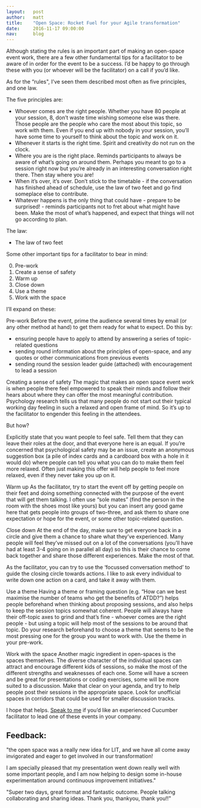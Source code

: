 ```yaml
---
layout:   post
author:   matt
title:    "Open Space: Rocket Fuel for your Agile transformation"
date:     2016-11-17 09:00:00
nav:      blog
---
```


Although stating the rules is an important part of making an open-space event work, there are a few other fundamental tips for a facilitator to be aware of in order for the event to be a success. I’d be happy to go through these with you (or whoever will be the facilitator) on a call if you’d like.

As for the “rules", I’ve seen them described most often as five principles, and one law.

The five principles are:
- Whoever comes are the right people. Whether you have 80 people at your session, 8, don’t waste time wishing someone else was there. Those people are the people who care the most about this topic, so work with them. Even if you end up with nobody in your session, you’ll have some time to yourself to think about the topic and work on it.
- Whenever it starts is the right time. Spirit and creativity do not run on the clock.
- Where you are is the right place. Reminds participants to always be aware of what’s going on around them. Perhaps you meant to go to a session right now but you’re already in an interesting conversation right there. Then stay where you are!
- When it’s over, it’s over. Don’t stick to the timetable - if the conversation has finished ahead of schedule, use the law of two feet and go find someplace else to contribute.
- Whatever happens is the only thing that could have - prepare to be surprised! - reminds participants not to fret about what might have been. Make the most of what’s happened, and expect that things will not go according to plan.

The law:
- The law of two feet

Some other important tips for a facilitator to bear in mind:

0) Pre-work
1) Create a sense of safety
2) Warm up
3) Close down
4) Use a theme
5) Work with the space

I’ll expand on these:

Pre-work
Before the event, prime the audience several times by email (or any other method at hand) to get them ready for what to expect. Do this by:

- ensuring people have to apply to attend by answering a series of topic-related questions
- sending round information about the principles of open-space, and any quotes or other communications from previous events
- sending round the session leader guide (attached) with encouragement to lead a session

Creating a sense of safety
The magic that makes an open space event work is when people there feel empowered to speak their minds and follow their hears about where they can offer the most meaningful contribution. Psychology research tells us that many people do not start out their typical working day feeling in such a relaxed and open frame of mind. So it’s up to the facilitator to engender this feeling in the attendees.

But how?

Explicitly state that you want people to feel safe. Tell them that they can leave their roles at the door, and that everyone here is an equal. If you’re concerned that psychological safety may be an issue, create an anonymous suggestion box (a pile of index cards and a cardboard box with a hole in it would do) where people can tell you what you can do to make them feel more relaxed. Often just making this offer will help people to feel more relaxed, even if they never take you up on it.

Warm up
As the facilitator, try to start the event off by getting people on their feet and doing something connected with the purpose of the event that will get them talking. I often use “sole mates” (find the person in the room with the shoes most like yours) but you can insert any good game here that gets people into groups of two-three, and ask them to share one expectation or hope for the event, or some other topic-related question.

Close down
At the end of the day, make sure to get everyone back in a circle and give them a chance to share what they’ve experienced. Many people will feel they’ve missed out on a lot of the conversations (you’ll have had at least 3-4 going on in parallel all day) so this is their chance to come back together and share those different experiences. Make the most of that.

As the facilitator, you can try to use the ‘focussed conversation method’ to guide the closing circle towards actions. I like to ask every individual to write down one action on a card, and take it away with them.

Use a theme
Having a theme or framing question (e.g. “How can we best maximise the number of teams who get the benefits of ATDD?”) helps people beforehand when thinking about proposing sessions, and also helps to keep the session topics somewhat coherent. People will always have their off-topic axes to grind and that’s fine - whoever comes are the right people - but using a topic will help most of the sessions to be around that topic. Do your research beforehand to choose a theme that seems to be the most pressing one for the group you want to work with. Use the theme in your pre-work.

Work with the space
Another magic ingredient in open-spaces is the spaces themselves. The diverse character of the individual spaces can attract and encourage different kids of sessions, so make the most of the different strengths and weaknesses of each one. Some will have a screen and be great for presentations or coding exercises, some will be more suited to a discussion. Make that clear on your agenda, and try to help people post their sessions in the appropriate space. Look for unofficial spaces in corridors that could be used for smaller discussion tracks.

I hope that helps. [Speak to me](TODO) if you’d like an experienced Cucumber facilitator to lead one of these events in your company.

Feedback:
----

"the open space was a really new idea for LIT, and we have all come away invigorated and eager to get involved in our transformation!
 
I am specially pleased that my presentation went down really well with some important people, and I am now helping to design some in-house experimentation around continuous improvement initiatives."

"Super two days, great format and fantastic outcome. People talking collaborating and sharing ideas. Thank you, thankyou, thank you!!"